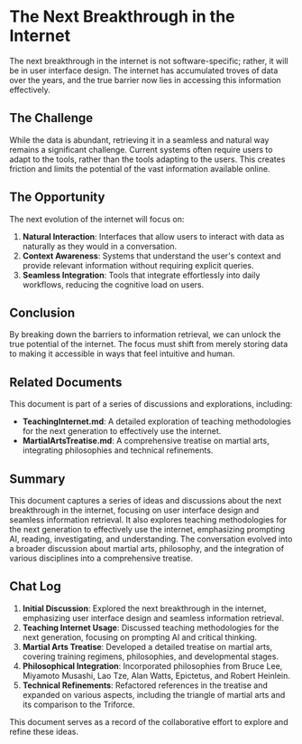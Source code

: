 # The Next Breakthrough in the Internet

The next breakthrough in the internet is not software-specific; rather, it will be in user interface design. The internet has accumulated troves of data over the years, and the true barrier now lies in accessing this information effectively.

## The Challenge

While the data is abundant, retrieving it in a seamless and natural way remains a significant challenge. Current systems often require users to adapt to the tools, rather than the tools adapting to the users. This creates friction and limits the potential of the vast information available online.

## The Opportunity

The next evolution of the internet will focus on:

1. **Natural Interaction**: Interfaces that allow users to interact with data as naturally as they would in a conversation.
2. **Context Awareness**: Systems that understand the user's context and provide relevant information without requiring explicit queries.
3. **Seamless Integration**: Tools that integrate effortlessly into daily workflows, reducing the cognitive load on users.

## Conclusion

By breaking down the barriers to information retrieval, we can unlock the true potential of the internet. The focus must shift from merely storing data to making it accessible in ways that feel intuitive and human.

## Related Documents

This document is part of a series of discussions and explorations, including:
- **TeachingInternet.md**: A detailed exploration of teaching methodologies for the next generation to effectively use the internet.
- **MartialArtsTreatise.md**: A comprehensive treatise on martial arts, integrating philosophies and technical refinements.

## Summary

This document captures a series of ideas and discussions about the next breakthrough in the internet, focusing on user interface design and seamless information retrieval. It also explores teaching methodologies for the next generation to effectively use the internet, emphasizing prompting AI, reading, investigating, and understanding. The conversation evolved into a broader discussion about martial arts, philosophy, and the integration of various disciplines into a comprehensive treatise.

## Chat Log

1. **Initial Discussion**: Explored the next breakthrough in the internet, emphasizing user interface design and seamless information retrieval.
2. **Teaching Internet Usage**: Discussed teaching methodologies for the next generation, focusing on prompting AI and critical thinking.
3. **Martial Arts Treatise**: Developed a detailed treatise on martial arts, covering training regimens, philosophies, and developmental stages.
4. **Philosophical Integration**: Incorporated philosophies from Bruce Lee, Miyamoto Musashi, Lao Tze, Alan Watts, Epictetus, and Robert Heinlein.
5. **Technical Refinements**: Refactored references in the treatise and expanded on various aspects, including the triangle of martial arts and its comparison to the Triforce.

This document serves as a record of the collaborative effort to explore and refine these ideas.
